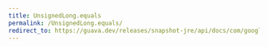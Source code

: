 ```yaml
---
title: UnsignedLong.equals
permalink: /UnsignedLong.equals/
redirect_to: https://guava.dev/releases/snapshot-jre/api/docs/com/google/common/primitives/UnsignedLong.html#equals-java.lang.Object-
---
```

